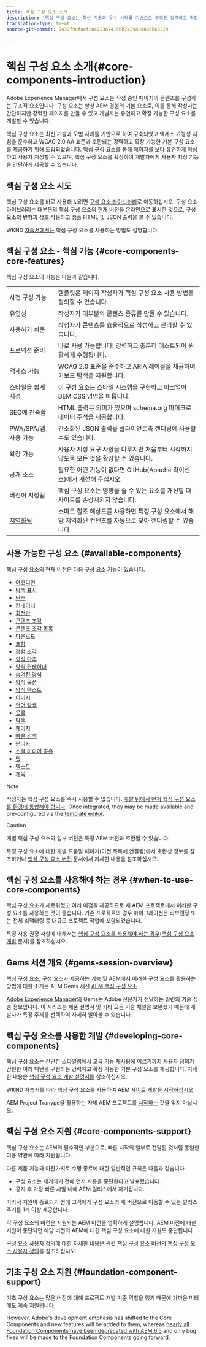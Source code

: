 ```yaml
---
title: 핵심 구성 요소 소개
description: '핵심 구성 요소는 최신 기술과 우수 사례를 기반으로 구축된 강력하고 확장 가능한 기본 구성 요소를 제공하기 위해 도입되었습니다. '
translation-type: tm+mt
source-git-commit: 5439f90faef28c72367419bb7429a3a880b65229

---
```



# 핵심 구성 요소 소개{#core-components-introduction}

Adobe Experience Manager에서 구성 요소는 작성 중인 페이지의 콘텐츠를 구성하는 구조적 요소입니다. 구성 요소는 항상 AEM 경험의 기본 요소로, 이를 통해 작성자는 간단하지만 강력한 페이지를 만들 수 있고 개발자는 유연하고 확장 가능한 구성 요소를 개발할 수 있습니다.

핵심 구성 요소는 최신 기술과 모범 사례를 기반으로 하여 구축되었고 액세스 가능성 지침을 준수하고 WCAG 2.0 AA 표준과 호환되는 강력하고 확장 가능한 기본 구성 요소를 제공하기 위해 도입되었습니다. 핵심 구성 요소를 통해 페이지를 보다 유연하게 작성하고 사용자 지정할 수 있으며, 핵심 구성 요소를 확장하여 개발자에게 사용자 지정 기능을 간단하게 제공할 수 있습니다.

## 핵심 구성 요소 시도

핵심 구성 요소를 바로 사용해 보려면 [구성 요소 라이브러리](https://adobe.com/go/aem_cmp_library)로 이동하십시오. 구성 요소 라이브러리는 대부분의 핵심 구성 요소의 현재 버전을 온라인으로 표시한 것으로, 구성 요소의 변형과 상호 작용하고 샘플 HTML 및 JSON 출력을 볼 수 있습니다.

WKND [자습서에서는](https://helpx.adobe.com/experience-manager/6-5/sites/developing/using/getting-started.html) 핵심 구성 요소를 사용하는 방법도 설명합니다.

## 핵심 구성 요소 - 핵심 기능 {#core-components-core-features}

핵심 구성 요소의 기능은 다음과 같습니다.

|  |  |
|--- |--- |
| 사전 구성 가능 | 템플릿은 페이지 작성자가 핵심 구성 요소 사용 방법을 정의할 수 있습니다. |
| 유연성 | 작성자가 대부분의 콘텐츠 종류를 만들 수 있습니다. |
| 사용하기 쉬움 | 작성자가 콘텐츠를 효율적으로 작성하고 관리할 수 있습니다. |
| 프로덕션 준비 | 바로 사용 가능합니다! 강력하고 충분히 테스트되어 원활하게 수행됩니다. |
| 액세스 가능 | WCAG 2.0 표준을 준수하고 ARIA 레이블을 제공하며 키보드 탐색을 지원합니다. |
| 스타일을 쉽게 지정 | 이 구성 요소는 스타일 시스템을 구현하고 마크업이 BEM CSS 명명을 따릅니다. |
| SEO에 친숙함 | HTML 출력은 의미가 있으며 schema.org 마이크로 데이터 주석을 제공합니다. |
| PWA/SPA/앱 사용 가능 | 간소화된 JSON 출력을 클라이언트측 렌더링에 사용할 수도 있습니다. |
| 확장 가능 | 사용자 지정 요구 사항을 다루지만 처음부터 시작하지 않도록 모든 것을 확장할 수 있습니다. |
| 공개 소스 | 필요한 어떤 기능이 없다면 GitHub(Apache 라이센스)에서 개선해 주십시오. |
| 버전이 지정됨 | 핵심 구성 요소는 영향을 줄 수 있는 요소를 개선할 때 사이트를 손상시키지 않습니다. |
| [지역화됨](localization.md) | 스마트 참조 해상도를 사용하면 특정 구성 요소에서 해당 지역화된 컨텐츠를 자동으로 찾아 렌더링할 수 있습니다 |

## 사용 가능한 구성 요소 {#available-components}

핵심 구성 요소의 현재 버전은 다음 구성 요소 기능이 있습니다.

* [어코디언](accordion.md)
* [탐색 표시](breadcrumb.md)
* [단추](button.md)
* [컨테이너](container.md)
* [회전판](carousel.md)
* [콘텐츠 조각](content-fragment-component.md)
* [콘텐츠 조각 목록](content-fragment-list.md)
* [다운로드](download.md)
* [포함](embed.md)
* [경험 조각](experience-fragment.md)
* [양식 단추](form-button.md)
* [양식 컨테이너](form-container.md)
* [숨겨진 양식](form-hidden.md)
* [양식 옵션](form-options.md)
* [양식 텍스트](form-text.md)
* [이미지](image.md)
* [언어 탐색](language-navigation.md)
* [목록](list.md)
* [탐색](navigation.md)
* [페이지](page.md)
* [빠른 검색](quick-search.md)
* [분리자](separator.md)
* [소셜 미디어 공유](sharing.md)
* [탭](tabs.md)
* [텍스트](text.md)
* [제목](title.md)

>[!NOTE]
>
>작성자는 핵심 구성 요소를 즉시 사용할 수 없습니다. [개발 팀에서 먼저 핵심 구성 요소를 환경에 통합해야 합니다](using.md). Once integrated, they may be made available and pre-configured via the [template editor](https://docs.adobe.com/content/help/en/experience-manager-cloud-service/sites/authoring/features/templates.html).

>[!CAUTION]
>
>개별 핵심 구성 요소의 일부 버전은 특정 AEM 버전과 호환될 수 있습니다.
>
>특정 구성 요소에 대한 개별 도움말 페이지(이전 목록에 연결됨)에서 호환성 정보를 참조하거나 [핵심 구성 요소 버전](versions.md) 문서에서 자세한 내용을 참조하십시오.

## 핵심 구성 요소를 사용해야 하는 경우 {#when-to-use-core-components}

핵심 구성 요소가 새로워졌고 여러 이점을 제공하므로 새 AEM 프로젝트에서 이러한 구성 요소를 사용하는 것이 좋습니다. 기존 프로젝트의 경우 마이그레이션은 리브랜딩 또는 전체 리팩터링 등 대규모 프로젝트 작업에 포함되었습니다.

특정 사용 권장 사항에 대해서는 [핵심 구성 요소를 사용해야 하는 경우](developing.md)([핵심 구성 요소 개발](developing.md) 문서)를 참조하십시오.

## Gems 세션 개요 {#gems-session-overview}

핵심 구성 요소, 구성 요소가 제공하는 기능 및 AEM에서 이러한 구성 요소를 활용하는 방법에 대한 소개는 AEM Gems 세션 [AEM 핵심 구성 요소](https://helpx.adobe.com/experience-manager/kt/eseminars/gems/AEM-Core-Components.html)

[Adobe Experience Manager의](https://helpx.adobe.com/experience-manager/kt/eseminars/gems/aem-index.html) Gems는 Adobe 전문가가 전달하는 일련의 기술 심층 정보입니다. 이 시리즈는 제품 설명서 및 기타 모든 기술 채널을 보완했기 때문에 개발자가 특정 주제를 선택하여 자세히 알아볼 수 있습니다.

## 핵심 구성 요소를 사용한 개발 {#developing-core-components}

핵심 구성 요소는 간단한 스타일링에서 고급 기능 재사용에 이르기까지 사용자 정의가 간편한 여러 패턴을 구현하는 강력하고 확장 가능한 기본 구성 요소를 제공합니다. 자세한 내용은 [핵심 구성 요소 개발 설명서를](developing.md) 참조하십시오.

WKND 자습서를 따라 핵심 구성 요소를 사용하여 AEM [사이트 개발을 시작하십시오.](https://helpx.adobe.com/experience-manager/6-5/sites/developing/using/getting-started.html)

AEM Project Tranype을 활용하는 자체 AEM 프로젝트를 [시작하는](overview.md) 것을 잊지 마십시오.

## 핵심 구성 요소 지원 {#core-components-support}

핵심 구성 요소는 AEM의 필수적인 부분으로, 빠른 시작의 일부로 전달된 것처럼 동일한 이용 약관에 따라 지원됩니다.

다른 제품 기능과 마찬가지로 수명 종료에 대한 일반적인 규칙은 다음과 같습니다.

* 구성 요소는 제거되기 전에 먼저 사용을 중단한다고 발표했습니다.
* 공지 후 가장 빠른 시일 내에 AEM 릴리스에서 제거됩니다.

따라서 지원이 종료되기 전에 고객에게 구성 요소의 새 버전으로 이동할 수 있는 릴리스 주기를 1개 이상 제공합니다.

각 구성 요소의 버전은 지원되는 AEM 버전을 명확하게 설명합니다. AEM 버전에 대한 지원이 중단되면 해당 버전의 AEM에 대한 핵심 구성 요소에 대한 지원도 중단됩니다.

구성 요소 사용자 정의에 대한 자세한 내용은 관련 핵심 구성 요소 버전의 [핵심 구성 요소 사용자 정의](customizing.md)를 참조하십시오.

## 기초 구성 요소 지원 {#foundation-component-support}

기초 구성 요소는 많은 버전에 대해 프로젝트 개발 기준 역할을 했기 때문에 가까운 미래에도 계속 지원됩니다.

However, Adobe&#39;s development emphasis has shifted to the Core Components and new features will be added to them, whereas [nearly all Foundation Components have been deprecated with AEM 6.5](https://docs.adobe.com/content/help/en/experience-manager-65/authoring/siteandpage/default-components-foundation.html) and only bug fixes will be made to the Foundation Components going forward.
